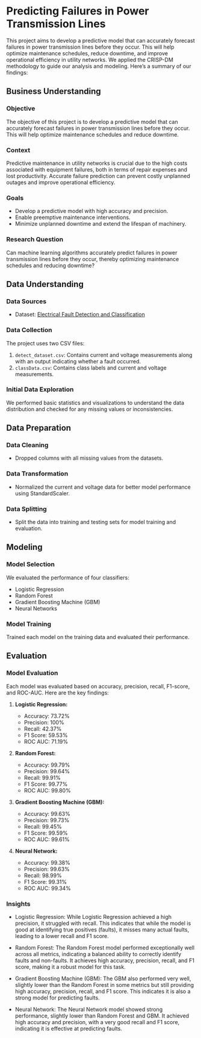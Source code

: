 # Predicting Failures in Power Transmission Lines

This project aims to develop a predictive model that can accurately forecast failures in power transmission lines before they occur. This will help optimize maintenance schedules, reduce downtime, and improve operational efficiency in utility networks. We applied the CRISP-DM methodology to guide our analysis and modeling. Here’s a summary of our findings:

## Business Understanding

### Objective
The objective of this project is to develop a predictive model that can accurately forecast failures in power transmission lines before they occur. This will help optimize maintenance schedules and reduce downtime.

### Context
Predictive maintenance in utility networks is crucial due to the high costs associated with equipment failures, both in terms of repair expenses and lost productivity. Accurate failure prediction can prevent costly unplanned outages and improve operational efficiency.

### Goals
- Develop a predictive model with high accuracy and precision.
- Enable preemptive maintenance interventions.
- Minimize unplanned downtime and extend the lifespan of machinery.

### Research Question
Can machine learning algorithms accurately predict failures in power transmission lines before they occur, thereby optimizing maintenance schedules and reducing downtime?

## Data Understanding

### Data Sources
- Dataset: [Electrical Fault Detection and Classification](https://www.kaggle.com/datasets/esathyaprakash/electrical-fault-detection-and-classification)

### Data Collection
The project uses two CSV files:
1. `detect_dataset.csv`: Contains current and voltage measurements along with an output indicating whether a fault occurred.
2. `classData.csv`: Contains class labels and current and voltage measurements.

### Initial Data Exploration
We performed basic statistics and visualizations to understand the data distribution and checked for any missing values or inconsistencies.

## Data Preparation

### Data Cleaning
- Dropped columns with all missing values from the datasets.

### Data Transformation
- Normalized the current and voltage data for better model performance using StandardScaler.

### Data Splitting
- Split the data into training and testing sets for model training and evaluation.

## Modeling

### Model Selection
We evaluated the performance of four classifiers:
- Logistic Regression
- Random Forest
- Gradient Boosting Machine (GBM)
- Neural Networks

### Model Training
Trained each model on the training data and evaluated their performance.

## Evaluation

### Model Evaluation
Each model was evaluated based on accuracy, precision, recall, F1-score, and ROC-AUC. Here are the key findings:

1. **Logistic Regression:**
   - Accuracy: 73.72%
   - Precision: 100%
   - Recall: 42.37%
   - F1 Score: 59.53%
   - ROC AUC: 71.19%

2. **Random Forest:**
   - Accuracy: 99.79%
   - Precision: 99.64%
   - Recall: 99.91%
   - F1 Score: 99.77%
   - ROC AUC: 99.80%

3. **Gradient Boosting Machine (GBM):**
   - Accuracy: 99.63%
   - Precision: 99.73%
   - Recall: 99.45%
   - F1 Score: 99.59%
   - ROC AUC: 99.61%

4. **Neural Network:**
   - Accuracy: 99.38%
   - Precision: 99.63%
   - Recall: 98.99%
   - F1 Score: 99.31%
   - ROC AUC: 99.34%

### Insights

- Logistic Regression: While Logistic Regression achieved a high precision, it struggled with recall. This indicates that while the model is good at identifying true positives (faults), it misses many actual faults, leading to a lower recall and F1 score.

- Random Forest: The Random Forest model performed exceptionally well across all metrics, indicating a balanced ability to correctly identify faults and non-faults. It achieves high accuracy, precision, recall, and F1 score, making it a robust model for this task.

- Gradient Boosting Machine (GBM): The GBM also performed very well, slightly lower than the Random Forest in some metrics but still providing high accuracy, precision, recall, and F1 score. This indicates it is also a strong model for predicting faults.

- Neural Network: The Neural Network model showed strong performance, slightly lower than Random Forest and GBM. It achieved high accuracy and precision, with a very good recall and F1 score, indicating it is effective at predicting faults.

